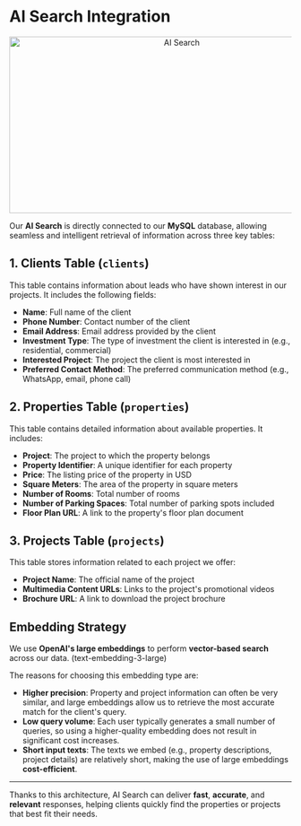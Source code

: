 # AI Search Integration

<p align="center">
  <img src="https://azure.microsoft.com/svghandler/search/?width=600&height=315" alt="AI Search" width="600" height="315">
</p>

Our **AI Search** is directly connected to our **MySQL** database, allowing seamless and intelligent retrieval of information across three key tables:

## 1. Clients Table (`clients`)
This table contains information about leads who have shown interest in our projects. It includes the following fields:
- **Name**: Full name of the client
- **Phone Number**: Contact number of the client
- **Email Address**: Email address provided by the client
- **Investment Type**: The type of investment the client is interested in (e.g., residential, commercial)
- **Interested Project**: The project the client is most interested in
- **Preferred Contact Method**: The preferred communication method (e.g., WhatsApp, email, phone call)

## 2. Properties Table (`properties`)
This table contains detailed information about available properties. It includes:
- **Project**: The project to which the property belongs
- **Property Identifier**: A unique identifier for each property
- **Price**: The listing price of the property in USD
- **Square Meters**: The area of the property in square meters
- **Number of Rooms**: Total number of rooms
- **Number of Parking Spaces**: Total number of parking spots included
- **Floor Plan URL**: A link to the property's floor plan document

## 3. Projects Table (`projects`)
This table stores information related to each project we offer:
- **Project Name**: The official name of the project
- **Multimedia Content URLs**: Links to the project's promotional videos
- **Brochure URL**: A link to download the project brochure

## Embedding Strategy

We use **OpenAI's large embeddings** to perform **vector-based search** across our data. (text-embedding-3-large)

The reasons for choosing this embedding type are:
- **Higher precision**: Property and project information can often be very similar, and large embeddings allow us to retrieve the most accurate match for the client's query.
- **Low query volume**: Each user typically generates a small number of queries, so using a higher-quality embedding does not result in significant cost increases.
- **Short input texts**: The texts we embed (e.g., property descriptions, project details) are relatively short, making the use of large embeddings **cost-efficient**.

---

Thanks to this architecture, AI Search can deliver **fast**, **accurate**, and **relevant** responses, helping clients quickly find the properties or projects that best fit their needs.
